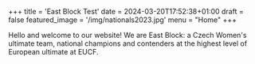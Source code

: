 +++
title = 'East Block Test'
date = 2024-03-20T17:52:38+01:00
draft = false
featured_image = '/img/nationals2023.jpg'
menu = "Home"
+++

<!-- # East Block Test Website -->

Hello and welcome to our website! We are East Block: a Czech Women's ultimate team, national champions and contenders at the highest level of European ultimate at EUCF.

